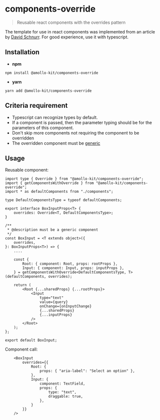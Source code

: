# components-override

> Reusable react components with the overrides pattern

The template for use in react components was implemented from an article by [David Schnurr](https://dschnurr.medium.com/better-reusable-react-components-with-the-overrides-pattern-9eca2339f646). For good experience, use it with typescript.

## Installation
- **npm**

```
npm install @amollo-kit/components-override
```

- **yarn**

```
yarn add @amollo-kit/components-override
```

## Criteria requirement

- Typescript can recognize types by default.
- If a component is passed, then the parameter typing should be for the parameters of this component.
- Don't skip more components not requiring the component to be overridden
- The overridden component must be [generic](https://medium.com/edonec/creating-a-generic-component-with-react-typescript-2c17f8c4386e)

## Usage
Reusable component:
```tsx
import type { Override } from "@amollo-kit/components-override";
import { getComponentsWithOverride } from "@amollo-kit/components-override";
import * as defaultComponents from "./components";

type DefaultComponentsType = typeof defaultComponents;

export interface BoxInputProps<T> {
    overrides: Override<T, DefaultComponentsType>;
}

/**
 * @description must be a generic component
 */
const BoxInput = <T extends object>({
    overrides,
}: BoxInputProps<T>) => {
    ....

    const {
        Root: { component: Root, props: rootProps },
        Input: { component: Input, props: inputProps },
    } = getComponentsWithOverride<DefaultComponentsType, T>(defaultComponents, overrides);

    return (
        <Root {...sharedProps} {...rootProps}>
            <Input
                type="text"
                value={query}
                onChange={onInputChange}
                {...sharedProps}
                {...inputProps}
            />
        </Root>
    );
};

export default BoxInput;
```

Component call:
```tsx
    <BoxInput
        overrides={{
            Root: {
                props: { "aria-label": "Select an option" },
            },
            Input: {
                component: TextField,
                props: {
                    type: "text",
                    draggable: true,
                },
            }
        }}
    />
```
